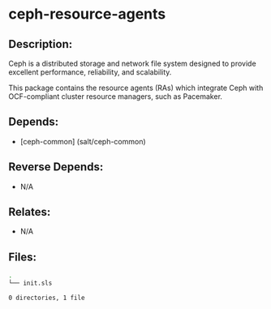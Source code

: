 # ceph-resource-agents

## Description:

Ceph is a distributed storage and network file system designed to provide excellent performance, reliability, and scalability.

This package contains the resource agents (RAs) which integrate Ceph with OCF-compliant cluster resource managers, such as Pacemaker.

## Depends:

  -  [ceph-common] (salt/ceph-common)

## Reverse Depends:

  -  N/A

## Relates:

  -  N/A

## Files:

```bash
.
└── init.sls

0 directories, 1 file
```
